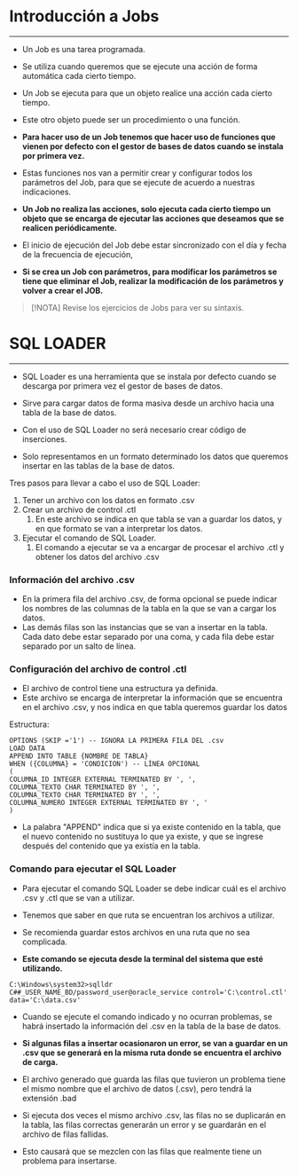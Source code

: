 # Introducción a Jobs
----------

- Un Job es una tarea programada.
- Se utiliza cuando queremos que se ejecute una acción de forma automática cada cierto tiempo.
- Un Job se ejecuta para que un objeto realice una acción cada cierto tiempo.
- Este otro objeto puede ser un procedimiento o una función.

- **Para hacer uso de un Job tenemos que hacer uso de funciones que vienen por defecto con el gestor de bases de datos cuando se instala por primera vez.**
- Estas funciones nos van a permitir crear y configurar todos los parámetros del Job, para que se ejecute de acuerdo a nuestras indicaciones.

- **Un Job no realiza las acciones, solo ejecuta cada cierto tiempo un objeto que se encarga de ejecutar las acciones que deseamos que se realicen periódicamente.**

- El inicio de ejecución del Job debe estar sincronizado con el día y fecha de la frecuencia de ejecución,
- **Si se crea un Job con parámetros, para modificar los parámetros se tiene que eliminar el Job, realizar la modificación de los parámetros y volver a crear el JOB.**

> [!NOTA]
> Revise los ejercicios de Jobs para ver su sintaxis.

# SQL LOADER
-----------------------

- SQL Loader es una herramienta que se instala por defecto cuando se descarga por primera vez el gestor de bases de datos.
- Sirve para cargar datos de forma masiva desde un archivo hacia una tabla de la base de datos.

- Con el uso de SQL Loader no será necesario crear código de inserciones.
- Solo representamos en un formato determinado los datos que queremos insertar en las tablas de la base de datos.

Tres pasos para llevar a cabo el uso de SQL Loader:
1. Tener un archivo con los datos en formato .csv
2. Crear un archivo de control .ctl
	1. En este archivo se indica en que tabla se van a guardar los datos, y en que formato se van a interpretar los datos.
3. Ejecutar el comando de SQL Loader.
	1. El comando a ejecutar se va a encargar de procesar el archivo .ctl y obtener los datos del archivo .csv

### Información del archivo .csv

- En la primera fila del archivo .csv, de forma opcional se puede indicar los nombres de las columnas de la tabla en la que se van a cargar los datos.
- Las demás filas son las instancias que se van a insertar en la tabla. Cada dato debe estar separado por una coma, y cada fila debe estar separado por un salto de línea.
### Configuración del archivo de control .ctl

- El archivo de control tiene una estructura ya definida.
- Este archivo se encarga de interpretar la información que se encuentra en el archivo .csv, y nos indica en que tabla queremos guardar los datos

Estructura:
```
OPTIONS (SKIP ='1') -- IGNORA LA PRIMERA FILA DEL .csv
LOAD DATA 
APPEND INTO TABLE {NOMBRE DE TABLA}
WHEN ({COLUMNA} = 'CONDICION') -- LÍNEA OPCIONAL
(
COLUMNA_ID INTEGER EXTERNAL TERMINATED BY ', ',
COLUMNA_TEXTO CHAR TERMINATED BY ', ',
COLUMNA_TEXTO CHAR TERMINATED BY ', ',
COLUMNA_NUMERO INTEGER EXTERNAL TERMINATED BY ', '
)
```

- La palabra "APPEND" indica que si ya existe contenido en la tabla, que el nuevo contenido no sustituya lo que ya existe, y que se ingrese después del contenido que ya existía en la tabla.
### Comando para ejecutar el SQL Loader

- Para ejecutar el comando SQL Loader se debe indicar cuál es el archivo .csv y .ctl que se van a utilizar.
- Tenemos que saber en que ruta se encuentran los archivos a utilizar.
- Se recomienda guardar estos archivos en una ruta que no sea complicada.

- **Este comando se ejecuta desde la terminal del sistema que esté utilizando.**
```
C:\Windows\system32>sqlldr C##_USER_NAME_BD/password_user@oracle_service control='C:\control.ctl' data='C:\data.csv'
```

- Cuando se ejecute el comando indicado y no ocurran problemas, se habrá insertado la información del .csv en la tabla de la base de datos.
- **Si algunas filas a insertar ocasionaron un error, se van a guardar en un .csv que se generará en la misma ruta donde se encuentra el archivo de carga.**
- El archivo generado que guarda las filas que tuvieron un problema tiene el mismo nombre que el archivo de datos (.csv), pero tendrá la extensión .bad

- Si ejecuta dos veces el mismo archivo .csv, las filas no se duplicarán en la tabla, las filas correctas generarán un error y se guardarán en el archivo de filas fallidas.
- Esto causará que se mezclen con las filas que realmente tiene un problema para insertarse.






